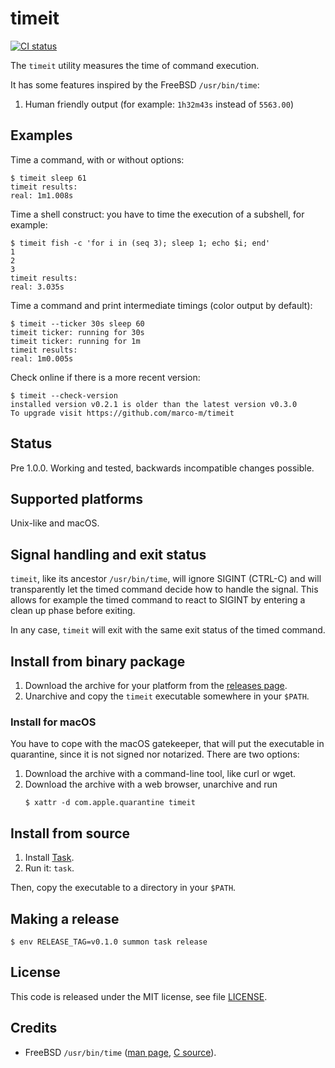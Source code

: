 # timeit

[![CI status](https://github.com/marco-m/timeit/actions/workflows/ci.yml/badge.svg)](https://github.com/marco-m/timeit/actions)

The `timeit` utility measures the time of command execution.

It has some features inspired by the FreeBSD `/usr/bin/time`:

1. Human friendly output (for example: `1h32m43s` instead of `5563.00`)

## Examples

Time a command, with or without options:

    $ timeit sleep 61
    timeit results:
    real: 1m1.008s

Time a shell construct: you have to time the execution of a subshell, for
example:

    $ timeit fish -c 'for i in (seq 3); sleep 1; echo $i; end'
    1
    2
    3
    timeit results:
    real: 3.035s

Time a command and print intermediate timings (color output by default):

    $ timeit --ticker 30s sleep 60
    timeit ticker: running for 30s
    timeit ticker: running for 1m
    timeit results:
    real: 1m0.005s

Check online if there is a more recent version:

    $ timeit --check-version
    installed version v0.2.1 is older than the latest version v0.3.0
    To upgrade visit https://github.com/marco-m/timeit

## Status

Pre 1.0.0. Working and tested, backwards incompatible changes possible.

## Supported platforms

Unix-like and macOS.

## Signal handling and exit status

`timeit`, like its ancestor `/usr/bin/time`, will ignore SIGINT (CTRL-C) and will transparently let the timed command decide how to handle the signal. This allows for example the timed command to react to SIGINT by entering a clean up phase before exiting.

In any case, `timeit` will exit with the same exit status of the timed command.

## Install from binary package

1. Download the archive for your platform from the [releases
  page](https://github.com/marco-m/timeit/releases).
2. Unarchive and copy the `timeit` executable somewhere in your `$PATH`.

### Install for macOS

You have to cope with the macOS gatekeeper, that will put the executable in
quarantine, since it is not signed nor notarized. There are two options:

1. Download the archive with a command-line tool, like curl or wget.
2. Download the archive with a web browser, unarchive and run
   ```
   $ xattr -d com.apple.quarantine timeit
   ```

## Install from source

1. Install [Task](https://taskfile.dev/).
2. Run it: `task`.

Then, copy the executable to a directory in your `$PATH`.

## Making a release

    $ env RELEASE_TAG=v0.1.0 summon task release

## License

This code is released under the MIT license, see file [LICENSE](LICENSE).

## Credits

* FreeBSD `/usr/bin/time` ([man page], [C source]).

[man page]: https://www.freebsd.org/cgi/man.cgi?query=time
[C source]: https://github.com/freebsd/freebsd/blob/master/usr.bin/time/time.c
